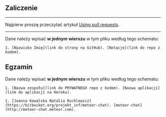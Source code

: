 ## Zaliczenie

----

Najpierw proszę przeczytać artykuł [Using pull requests](https://help.github.com/articles/using-pull-requests/).

----

Dane należy wpisać **w jednym wierszu** w tym pliku według tego schematu:

```console
1. [Nazwisko Imię](link do strony na GitHub). [Notacje](link do repo z kodem).
```


## Egzamin

Dane należy wpisać **w jednym wierszu** w tym pliku według tego schematu:

```console
1. [Nazwa zespołu](link do PRYWATNEGO repo z kodem). [Nazwa aplikacji](link do aplikacji na Heroku).
```

```console
1. [Joanna Kowalska Natalia Ruchlewicz](https://bitbucket.org/projekt_inf/meteor-chat). [meteor-chat](http://meteor-chat.meteor.com).
```